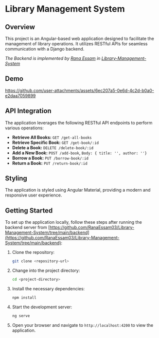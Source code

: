 # Library Management System

## Overview

This project is an Angular-based web application designed to facilitate the management of library operations. It utilizes RESTful APIs for seamless communication with a Django backend.

*The Backend is implemented by [Rana Essam](https://github.com/RanaEssam03) in [Library-Management-System](https://github.com/RanaEssam03/Library-Management-System/tree/main/backend)*

## Demo


https://github.com/user-attachments/assets/6ec207a5-0e6d-4c2d-b0a0-e2daa7059899



## API Integration

The application leverages the following RESTful API endpoints to perform various operations:

- **Retrieve All Books:** `GET /get-all-books`
- **Retrieve Specific Book:** `GET /get-book/:id`
- **Delete a Book:** `DELETE /delete-book/:id`
- **Add a New Book:** `POST /add-book`, `Body: { title: '', author: ''}`
- **Borrow a Book:** `PUT /borrow-book/:id`
- **Return a Book:** `PUT /return-book/:id`

## Styling

The application is styled using Angular Material, providing a modern and responsive user experience.

## Getting Started

To set up the application locally, follow these steps after running the backend server from [https://github.com/RanaEssam03/Library-Management-System/tree/main/backend](https://github.com/RanaEssam03/Library-Management-System/tree/main/backend):

1. Clone the repository:
   ```bash
   git clone <repository-url>
   ```

2. Change into the project directory:
   ```bash
   cd <project-directory>
   ```

3. Install the necessary dependencies:
   ```bash
   npm install
   ```

4. Start the development server:
   ```bash
   ng serve
   ```

5. Open your browser and navigate to `http://localhost:4200` to view the application.
